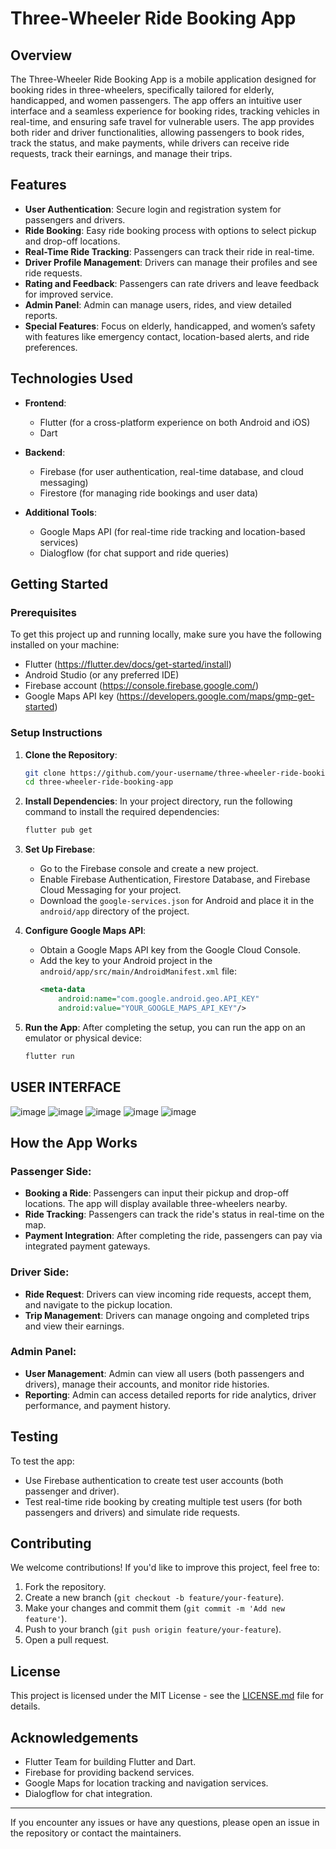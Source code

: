 # Three-Wheeler Ride Booking App

## Overview
The Three-Wheeler Ride Booking App is a mobile application designed for booking rides in three-wheelers, specifically tailored for elderly, handicapped, and women passengers. The app offers an intuitive user interface and a seamless experience for booking rides, tracking vehicles in real-time, and ensuring safe travel for vulnerable users. The app provides both rider and driver functionalities, allowing passengers to book rides, track the status, and make payments, while drivers can receive ride requests, track their earnings, and manage their trips.

## Features
- **User Authentication**: Secure login and registration system for passengers and drivers.
- **Ride Booking**: Easy ride booking process with options to select pickup and drop-off locations.
- **Real-Time Ride Tracking**: Passengers can track their ride in real-time.
- **Driver Profile Management**: Drivers can manage their profiles and see ride requests.
- **Rating and Feedback**: Passengers can rate drivers and leave feedback for improved service.
- **Admin Panel**: Admin can manage users, rides, and view detailed reports.
- **Special Features**: Focus on elderly, handicapped, and women’s safety with features like emergency contact, location-based alerts, and ride preferences.

## Technologies Used
- **Frontend**: 
  - Flutter (for a cross-platform experience on both Android and iOS)
  - Dart
  
- **Backend**: 
  - Firebase (for user authentication, real-time database, and cloud messaging)
  - Firestore (for managing ride bookings and user data)

- **Additional Tools**: 
  - Google Maps API (for real-time ride tracking and location-based services)
  - Dialogflow (for chat support and ride queries)

## Getting Started

### Prerequisites
To get this project up and running locally, make sure you have the following installed on your machine:
- Flutter (https://flutter.dev/docs/get-started/install)
- Android Studio (or any preferred IDE)
- Firebase account (https://console.firebase.google.com/)
- Google Maps API key (https://developers.google.com/maps/gmp-get-started)

### Setup Instructions

1. **Clone the Repository**:
    ```bash
    git clone https://github.com/your-username/three-wheeler-ride-booking-app.git
    cd three-wheeler-ride-booking-app
    ```

2. **Install Dependencies**:
    In your project directory, run the following command to install the required dependencies:
    ```bash
    flutter pub get
    ```

3. **Set Up Firebase**:
    - Go to the Firebase console and create a new project.
    - Enable Firebase Authentication, Firestore Database, and Firebase Cloud Messaging for your project.
    - Download the `google-services.json` for Android and place it in the `android/app` directory of the project.

4. **Configure Google Maps API**:
    - Obtain a Google Maps API key from the Google Cloud Console.
    - Add the key to your Android project in the `android/app/src/main/AndroidManifest.xml` file:
      ```xml
      <meta-data
          android:name="com.google.android.geo.API_KEY"
          android:value="YOUR_GOOGLE_MAPS_API_KEY"/>
      ```

5. **Run the App**:
    After completing the setup, you can run the app on an emulator or physical device:
    ```bash
    flutter run
    ```

## USER INTERFACE
![image](https://github.com/user-attachments/assets/1a7009eb-4418-4893-8915-3869a10ad5f7)
![image](https://github.com/user-attachments/assets/e849ef2c-63e7-45d7-900b-c04462259b9a)
![image](https://github.com/user-attachments/assets/a944a9c3-3f0b-49e5-bea1-5d1234da2beb)
![image](https://github.com/user-attachments/assets/81e86101-8807-4036-b4e3-0898b56a45fd)
![image](https://github.com/user-attachments/assets/4bc7566f-fc22-4415-9d1e-ff2e8df0db99)






## How the App Works
### Passenger Side:
- **Booking a Ride**: Passengers can input their pickup and drop-off locations. The app will display available three-wheelers nearby.
- **Ride Tracking**: Passengers can track the ride's status in real-time on the map.
- **Payment Integration**: After completing the ride, passengers can pay via integrated payment gateways.

### Driver Side:
- **Ride Request**: Drivers can view incoming ride requests, accept them, and navigate to the pickup location.
- **Trip Management**: Drivers can manage ongoing and completed trips and view their earnings.

### Admin Panel:
- **User Management**: Admin can view all users (both passengers and drivers), manage their accounts, and monitor ride histories.
- **Reporting**: Admin can access detailed reports for ride analytics, driver performance, and payment history.

## Testing
To test the app:
- Use Firebase authentication to create test user accounts (both passenger and driver).
- Test real-time ride booking by creating multiple test users (for both passengers and drivers) and simulate ride requests.

## Contributing
We welcome contributions! If you'd like to improve this project, feel free to:
1. Fork the repository.
2. Create a new branch (`git checkout -b feature/your-feature`).
3. Make your changes and commit them (`git commit -m 'Add new feature'`).
4. Push to your branch (`git push origin feature/your-feature`).
5. Open a pull request.

## License
This project is licensed under the MIT License - see the [LICENSE.md](LICENSE.md) file for details.

## Acknowledgements
- Flutter Team for building Flutter and Dart.
- Firebase for providing backend services.
- Google Maps for location tracking and navigation services.
- Dialogflow for chat integration.

---

If you encounter any issues or have any questions, please open an issue in the repository or contact the maintainers.



